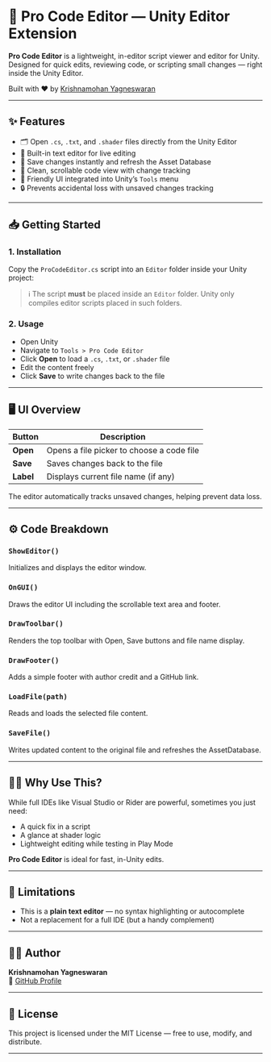 # 🧠 Pro Code Editor — Unity Editor Extension

**Pro Code Editor** is a lightweight, in-editor script viewer and editor for Unity.  
Designed for quick edits, reviewing code, or scripting small changes — right inside the Unity Editor.

Built with ❤️ by [Krishnamohan Yagneswaran](https://github.com/Krishnamohan33)

---

## ✨ Features

- 🗂️ Open `.cs`, `.txt`, and `.shader` files directly from the Unity Editor  
- 📝 Built-in text editor for live editing  
- 💾 Save changes instantly and refresh the Asset Database  
- 📜 Clean, scrollable code view with change tracking  
- 🙌 Friendly UI integrated into Unity’s `Tools` menu  
- 🔒 Prevents accidental loss with unsaved changes tracking  

---

## 📥 Getting Started

### 1. Installation

Copy the `ProCodeEditor.cs` script into an `Editor` folder inside your Unity project:


> ℹ️ The script **must** be placed inside an `Editor` folder. Unity only compiles editor scripts placed in such folders.

### 2. Usage

- Open Unity
- Navigate to `Tools > Pro Code Editor`
- Click **Open** to load a `.cs`, `.txt`, or `.shader` file
- Edit the content freely
- Click **Save** to write changes back to the file

---

## 🖥️ UI Overview

| Button     | Description                                 |
|------------|---------------------------------------------|
| **Open**   | Opens a file picker to choose a code file   |
| **Save**   | Saves changes back to the file              |
| **Label**  | Displays current file name (if any)         |

The editor automatically tracks unsaved changes, helping prevent data loss.

---

## ⚙️ Code Breakdown

### `ShowEditor()`
Initializes and displays the editor window.

### `OnGUI()`
Draws the editor UI including the scrollable text area and footer.

### `DrawToolbar()`
Renders the top toolbar with Open, Save buttons and file name display.

### `DrawFooter()`
Adds a simple footer with author credit and a GitHub link.

### `LoadFile(path)`
Reads and loads the selected file content.

### `SaveFile()`
Writes updated content to the original file and refreshes the AssetDatabase.

---

## 🙋‍♂️ Why Use This?

While full IDEs like Visual Studio or Rider are powerful, sometimes you just need:

- A quick fix in a script
- A glance at shader logic
- Lightweight editing while testing in Play Mode

**Pro Code Editor** is ideal for fast, in-Unity edits.

---

## 📎 Limitations

- This is a **plain text editor** — no syntax highlighting or autocomplete
- Not a replacement for a full IDE (but a handy complement)

---

## 🧑‍💻 Author

**Krishnamohan Yagneswaran**  
🔗 [GitHub Profile](https://github.com/Krishnamohan33)

---

## 📄 License

This project is licensed under the MIT License — free to use, modify, and distribute.

---



